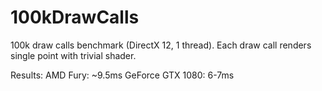 # 100kDrawCalls
100k draw calls benchmark (DirectX 12, 1 thread). Each draw call renders single point with trivial shader.

Results:
AMD Fury: ~9.5ms
GeForce GTX 1080: 6-7ms
